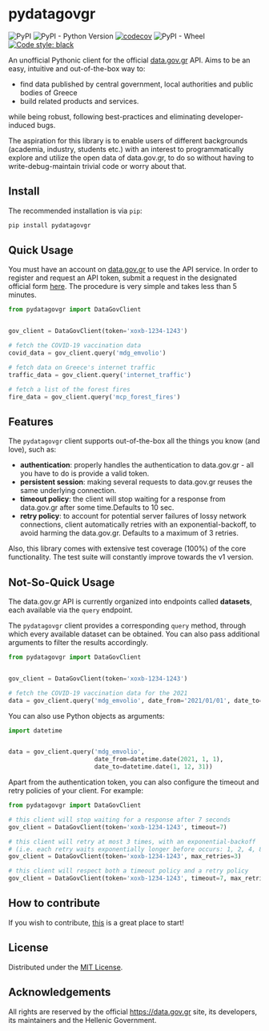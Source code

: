 # pydatagovgr

![PyPI](https://img.shields.io/pypi/v/pydatagovgr) ![PyPI - Python Version](https://img.shields.io/pypi/pyversions/pydatagovgr) [![codecov](https://codecov.io/gh/ilias-ant/pydatagovgr/branch/main/graph/badge.svg?token=2H0VB8I8IH)](https://codecov.io/gh/ilias-ant/pydatagovgr) ![PyPI - Wheel](https://img.shields.io/pypi/wheel/pydatagovgr) [![Code style: black](https://img.shields.io/badge/code%20style-black-000000.svg)](https://github.com/psf/black)


An unofficial Pythonic client for the official [data.gov.gr](https://data.gov.gr) API. Aims to be an easy, intuitive and out-of-the-box way to:

- find data published by central government, local authorities and public bodies of Greece
- build related products and services.

while being robust, following best-practices and eliminating developer-induced bugs.

The aspiration for this library is to enable users of different backgrounds (academia, industry, students etc.) with 
an interest to programmatically explore and utilize the open data of data.gov.gr, to do so without having to write-debug-maintain trivial code 
or worry about that.

## Install

The recommended installation is via `pip`:

```bash
pip install pydatagovgr
```

## Quick Usage

You must have an account on [data.gov.gr](https://data.gov.gr) to use the API service. In order to register and request
an API token, submit a request in the designated official form [here](https://data.gov.gr/token/). The procedure is very 
simple and takes less than 5 minutes.

```python
from pydatagovgr import DataGovClient


gov_client = DataGovClient(token='xoxb-1234-1243')

# fetch the COVID-19 vaccination data
covid_data = gov_client.query('mdg_emvolio')

# fetch data on Greece's internet traffic
traffic_data = gov_client.query('internet_traffic')

# fetch a list of the forest fires
fire_data = gov_client.query('mcp_forest_fires')
```

## Features

The `pydatagovgr` client supports out-of-the-box all the things you know (and love), such as:

- **authentication**: properly handles the authentication to data.gov.gr - all you have to do is provide a valid token. 
- **persistent session**: making several requests to data.gov.gr reuses the same underlying connection.
- **timeout policy**: the client will stop waiting for a response from data.gov.gr after some time.Defaults to 10 sec.
- **retry policy**: to account for potential server failures of lossy network connections, client automatically retries 
  with an exponential-backoff, to avoid harming the data.gov.gr. Defaults to a maximum of 3 retries.

Also, this library comes with extensive test coverage (100%) of the core functionality. The test suite will constantly
improve towards the v1 version.

## Not-So-Quick Usage

The data.gov.gr API is currently organized into endpoints called **datasets**, each available via the `query` endpoint.

The `pydatagovgr` client provides a corresponding `query` method, through which every available dataset can be obtained.
You can also pass additional arguments to filter the results accordingly. 

```python
from pydatagovgr import DataGovClient


gov_client = DataGovClient(token='xoxb-1234-1243')

# fetch the COVID-19 vaccination data for the 2021
data = gov_client.query('mdg_emvolio', date_from='2021/01/01', date_to='2021/12/31')
```
You can also use Python objects as arguments:

```python
import datetime


data = gov_client.query('mdg_emvolio', 
                        date_from=datetime.date(2021, 1, 1), 
                        date_to=datetime.date(1, 12, 31))
```

Apart from the authentication token, you can also configure the timeout and retry policies of your client. For example: 

```python
from pydatagovgr import DataGovClient

# this client will stop waiting for a response after 7 seconds 
gov_client = DataGovClient(token='xoxb-1234-1243', timeout=7)

# this client will retry at most 3 times, with an exponential-backoff
# (i.e. each retry waits exponentially longer before occurs: 1, 2, 4, 8, 16, 32, 64, ... seconds)
gov_client = DataGovClient(token='xoxb-1234-1243', max_retries=3)

# this client will respect both a timeout policy and a retry policy
gov_client = DataGovClient(token='xoxb-1234-1243', timeout=7, max_retries=3)
```

## How to contribute

If you wish to contribute, [this](CONTRIBUTING.md) is a great place to start!

## License

Distributed under the [MIT License](LICENSE).

## Acknowledgements

All rights are reserved by the official https://data.gov.gr site, its developers, its maintainers and the 
Hellenic Government.
